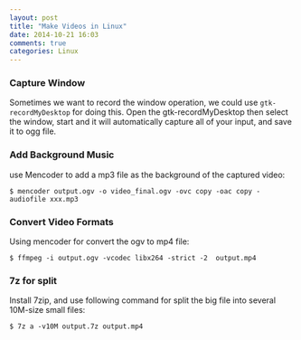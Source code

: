 ```yaml
---
layout: post
title: "Make Videos in Linux"
date: 2014-10-21 16:03
comments: true
categories: Linux
---
```

### Capture Window
Sometimes we want to record the window operation, we could use `gtk-recordMyDesktop` for doing this. 
Open the gtk-recordMyDesktop then select the window, start and it will automatically capture all of your input, and save it to ogg file.    
### Add Background Music
use Mencoder to add a mp3 file as the background of the captured video:    

```
$ mencoder output.ogv -o video_final.ogv -ovc copy -oac copy -audiofile xxx.mp3

```
### Convert Video Formats
Using mencoder for convert the ogv to mp4 file:    

```
$ ffmpeg -i output.ogv -vcodec libx264 -strict -2  output.mp4 

```
### 7z for split
Install 7zip, and use following command for split the big file into several 10M-size small files:    

```
$ 7z a -v10M output.7z output.mp4

```

